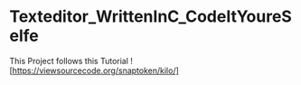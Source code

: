 # Texteditor_WrittenInC_CodeItYoureSelfe

This Project follows this Tutorial ![https://viewsourcecode.org/snaptoken/kilo/]
